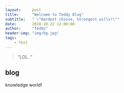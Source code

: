 ```yaml
---
layout:     post
title:      "Welcome to Teddy Blog"
subtitle:   " \"Hardest chiose, Strongest wills!\""
date:       2018-10-22 12:00:00
author:     "Teddy"
header-img: "img/bg.jpg"
tags:
    - Test
---
```


> “LOL. ”


## blog

knowledge world!

